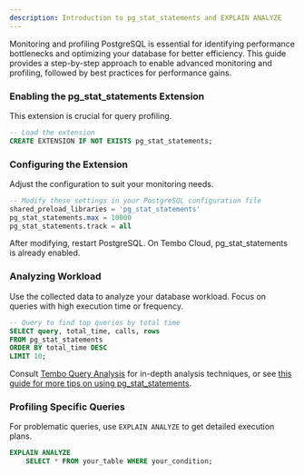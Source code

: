 ```yaml
---
description: Introduction to pg_stat_statements and EXPLAIN ANALYZE
---
```


Monitoring and profiling PostgreSQL is essential for identifying performance bottlenecks and optimizing your database for better efficiency. This guide provides a step-by-step approach to enable advanced monitoring and profiling, followed by best practices for performance gains.

### Enabling the pg_stat_statements Extension

This extension is crucial for query profiling.

```sql
-- Load the extension
CREATE EXTENSION IF NOT EXISTS pg_stat_statements;

```

### Configuring the Extension

Adjust the configuration to suit your monitoring needs.

```sql
-- Modify these settings in your PostgreSQL configuration file
shared_preload_libraries = 'pg_stat_statements'
pg_stat_statements.max = 10000
pg_stat_statements.track = all
```

After modifying, restart PostgreSQL. On Tembo Cloud, pg_stat_statements is already enabled.

### Analyzing Workload

Use the collected data to analyze your database workload. Focus on queries with high execution time or frequency.

```sql
-- Query to find top queries by total time
SELECT query, total_time, calls, rows
FROM pg_stat_statements
ORDER BY total_time DESC
LIMIT 10;
```

Consult [Tembo Query Analysis](/docs/getting-started/postgres_guides/effective-query-optimization-technique) for in-depth analysis techniques, or see [this guide for more tips on using pg_stat_statements](/docs/getting-started/postgres_guides/advanced-postgres-queries-for-performance).

### Profiling Specific Queries

For problematic queries, use `EXPLAIN ANALYZE` to get detailed execution plans.

```sql
EXPLAIN ANALYZE
    SELECT * FROM your_table WHERE your_condition;
```
